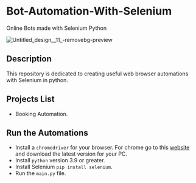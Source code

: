 # Bot-Automation-With-Selenium
Online Bots made with Selenium Python

![Untitled_design__11_-removebg-preview](https://user-images.githubusercontent.com/106478752/189076232-d7155f0a-5909-4697-919e-83938eca5f04.png)

## Description
This repository is dedicated to creating useful web browser automations with Selenium in python.

## Projects List
* Booking Automation.

## Run the Automations
- Install a `chromedriver` for your browser. For chrome go to this [website](https://chromedriver.chromium.org/downloads) and download the latest version for your PC.
- Install `python` version 3.9 or greater.
- Install Selenium `pip install selenium`.
- Run the `main.py` file.
